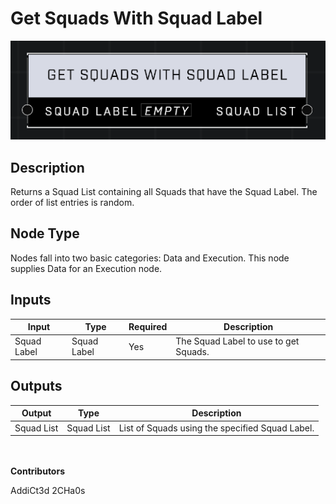 # Get Squads With Squad Label
![alt text](../../../.gitbook/assets/get-squads-with-squad-label.png)

## Description
Returns a Squad List containing all Squads that have the Squad Label. The order of list entries is random. 

## Node Type
Nodes fall into two basic categories: Data and Execution. This node supplies Data for an Execution node.

## Inputs
| Input            | Type             | Required | Description												    |
|------------------|------------------|----------|--------------------------------------------------------------|
| Squad Label | Squad Label | Yes | The Squad Label to use to get Squads. |

## Outputs
| Output           | Type             | Description												     |
|------------------|------------------|--------------------------------------------------------------|
| Squad List | Squad List | List of Squads using the specified Squad Label. |

\
\
**Contributors**

AddiCt3d 2CHa0s